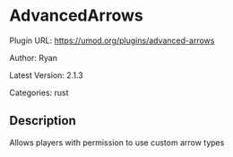 # AdvancedArrows

Plugin URL: https://umod.org/plugins/advanced-arrows

Author: Ryan

Latest Version: 2.1.3

Categories: rust

## Description

Allows players with permission to use custom arrow types
